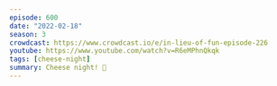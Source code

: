 ```yaml
---
episode: 600
date: "2022-02-18"
season: 3
crowdcast: https://www.crowdcast.io/e/in-lieu-of-fun-episode-226
youtube: https://www.youtube.com/watch?v=R6eMPhnQkqk
tags: [cheese-night]
summary: Cheese night! 🧀
---
```

